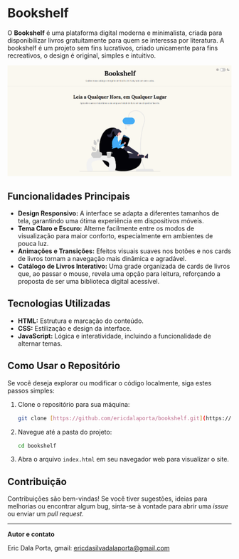 # Bookshelf

O **Bookshelf** é uma plataforma digital moderna e minimalista, criada para disponibilizar livros gratuitamente para quem se interessa por literatura. A bookshelf é um projeto sem fins lucrativos, criado unicamente para fins recreativos, o design é original, simples e intuitivo.

![Prévia do Site Bookshelf](assets/read.png)

## Funcionalidades Principais

* **Design Responsivo:** A interface se adapta a diferentes tamanhos de tela, garantindo uma ótima experiência em dispositivos móveis.
* **Tema Claro e Escuro:** Alterne facilmente entre os modos de visualização para maior conforto, especialmente em ambientes de pouca luz.
* **Animações e Transições:** Efeitos visuais suaves nos botões e nos cards de livros tornam a navegação mais dinâmica e agradável.
* **Catálogo de Livros Interativo:** Uma grade organizada de cards de livros que, ao passar o mouse, revela uma opção para leitura, reforçando a proposta de ser uma biblioteca digital acessível.

## Tecnologias Utilizadas

* **HTML:** Estrutura e marcação do conteúdo.
* **CSS:** Estilização e design da interface.
* **JavaScript:** Lógica e interatividade, incluindo a funcionalidade de alternar temas.

## Como Usar o Repositório

Se você deseja explorar ou modificar o código localmente, siga estes passos simples:

1.  Clone o repositório para sua máquina:
    ```bash
    git clone [https://github.com/ericdalaporta/bookshelf.git](https://github.com/ericdalaporta/bookshelf.git)
    ```
2.  Navegue até a pasta do projeto:
    ```bash
    cd bookshelf
    ```
3.  Abra o arquivo `index.html` em seu navegador web para visualizar o site.

## Contribuição

Contribuições são bem-vindas! Se você tiver sugestões, ideias para melhorias ou encontrar algum bug, sinta-se à vontade para abrir uma _issue_ ou enviar um _pull request_.

---

**Autor e contato**

Eric Dala Porta, gmail: ericdasilvadalaporta@gmail.com

